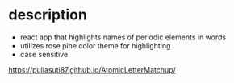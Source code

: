 # description
- react app that highlights names of periodic elements in words
- utilizes rose pine color theme for highlighting
- case sensitive
  
https://pullasuti87.github.io/AtomicLetterMatchup/

